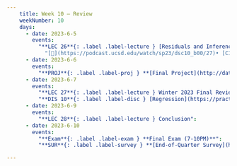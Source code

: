 ```yaml
---
    title: Week 10 – Review
    weekNumber: 10
    days:
      - date: 2023-6-5
        events:
          "**LEC 26**{: .label .label-lecture } [Residuals and Inference](http://datahub.ucsd.edu/user-redirect/git-sync?repo=https://github.com/dsc-courses/dsc10-2023-sp&subPath=lectures/lec26/lec26.ipynb) [✏️](resources/lectures/lec26/lec26.html)":
            "[🎥](https://podcast.ucsd.edu/watch/sp23/dsc10_b00/27)• [CIT 15.5-16.3](https://inferentialthinking.com/chapters/15/5/Visual_Diagnostics.html)"
      - date: 2023-6-6
        events:
          "**PROJ**{: .label .label-proj } **[Final Project](http://datahub.ucsd.edu/user-redirect/git-sync?repo=https://github.com/dsc-courses/dsc10-2023-sp&subPath=projects/final-project/final-project.ipynb)** (see [partner guidelines](project-partners))":
      - date: 2023-6-7
        events:
          "**LEC 27**{: .label .label-lecture } Winter 2023 Final Review ([blank](resources/lectures/lec27/lec27-blank.pdf))":
          "**DIS 10**{: .label .label-disc } [Regression](https://practice.dsc10.com/disc10/index.html)":
      - date: 2023-6-9
        events:
          "**LEC 28**{: .label .label-lecture } Conclusion":
      - date: 2023-6-10
        events:
          "**Exam**{: .label .label-exam } **Final Exam (7-10PM)**":
          "**SUR**{: .label .label-survey } **[End-of-Quarter Survey](https://docs.google.com/forms/d/e/1FAIpQLSefDOyTsn4b9poc3I5iCbgdtXAnMnAxIjuiyHt5PHwpYoMIlg/viewform) + [CAPEs](https://cape.ucsd.edu) (due 8AM)**":

---
```



